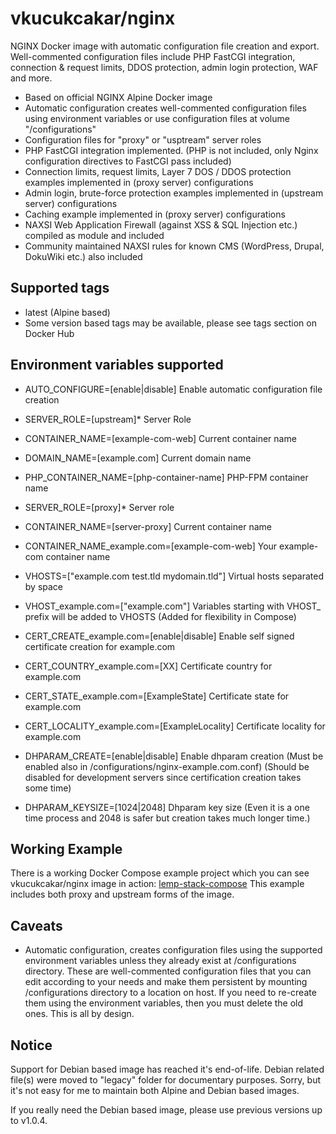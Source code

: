# vkucukcakar/nginx

NGINX Docker image with automatic configuration file creation and export.
Well-commented configuration files include PHP FastCGI integration, connection & request limits, DDOS protection, admin login protection, WAF and more. 

* Based on official NGINX Alpine Docker image
* Automatic configuration creates well-commented configuration files using environment variables or use configuration files at volume "/configurations"
* Configuration files for "proxy" or "usptream" server roles
* PHP FastCGI integration implemented. (PHP is not included, only Nginx configuration directives to FastCGI pass included)
* Connection limits, request limits, Layer 7 DOS / DDOS protection examples implemented in (proxy server) configurations
* Admin login, brute-force protection examples implemented in (upstream server) configurations
* Caching example implemented in (proxy server) configurations
* NAXSI Web Application Firewall (against XSS & SQL Injection etc.) compiled as module and included
* Community maintained NAXSI rules for known CMS (WordPress, Drupal, DokuWiki etc.) also included

## Supported tags

* latest (Alpine based)
* Some version based tags may be available, please see tags section on Docker Hub

## Environment variables supported

* AUTO_CONFIGURE=[enable|disable]
	Enable automatic configuration file creation
	
* SERVER_ROLE=[upstream]*
	Server Role
* CONTAINER_NAME=[example-com-web]
	Current container name
* DOMAIN_NAME=[example.com]
	Current domain name
* PHP_CONTAINER_NAME=[php-container-name]
	PHP-FPM container name

* SERVER_ROLE=[proxy]*
	Server role
* CONTAINER_NAME=[server-proxy]
	Current container name
* CONTAINER_NAME_example.com=[example-com-web]
	Your example-com container name
* VHOSTS=["example.com test.tld mydomain.tld"]
	Virtual hosts separated by space
* VHOST_example.com=["example.com"]
	Variables starting with VHOST_ prefix will be added to VHOSTS (Added for flexibility in Compose)
* CERT_CREATE_example.com=[enable|disable]
	Enable self signed certificate creation for example.com
* CERT_COUNTRY_example.com=[XX]
	Certificate country for example.com
* CERT_STATE_example.com=[ExampleState]
	Certificate state for example.com
* CERT_LOCALITY_example.com=[ExampleLocality]
	Certificate locality for example.com

* DHPARAM_CREATE=[enable|disable]
	Enable dhparam creation (Must be enabled also in /configurations/nginx-example.com.conf) (Should be disabled for development servers since certification creation takes some time)
* DHPARAM_KEYSIZE=[1024|2048]
	Dhparam key size (Even it is a one time process and 2048 is safer but creation takes much longer time.)
	
## Working Example

There is a working Docker Compose example project which you can see vkucukcakar/nginx image in action: [lemp-stack-compose](https://github.com/vkucukcakar/lemp-stack-compose )
This example includes both proxy and upstream forms of the image.

## Caveats

* Automatic configuration, creates configuration files using the supported environment variables 
  unless they already exist at /configurations directory. These are well-commented configuration files
  that you can edit according to your needs and make them persistent by mounting /configurations directory 
  to a location on host. If you need to re-create them using the environment variables, then you must 
  delete the old ones. This is all by design.
  
## Notice

Support for Debian based image has reached it's end-of-life.
Debian related file(s) were moved to "legacy" folder for documentary purposes.
Sorry, but it's not easy for me to maintain both Alpine and Debian based images.

If you really need the Debian based image, please use previous versions up to v1.0.4.

